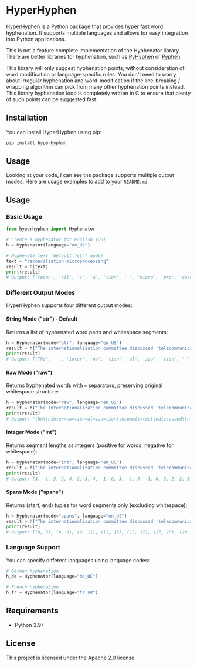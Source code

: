 # HyperHyphen

HyperHyphen is a Python package that provides hyper fast word hyphenation.
It supports multiple languages and allows for easy integration into Python applications.

This is not a feature complete implementation of the Hyphenator library. There are better libraries for hyphenation,
such as [PyHyphen](https://github.com/hrbrmstr/pyhyphen) or [Pyphen](https://github.com/Kozea/Pyphen).

This library will only suggest hyphenation points, without consideration of word modification or 
language-specific rules. You don't need to worry about irregular hyphenation and word-modification
if the line-breaking / wrapping algorithm can pick from many other hyphenation points instead. This library hyphenation 
loop is completely written in C to ensure that plenty of such points can be suggested fast.

## Installation
You can install HyperHyphen using pip:

```bash
pip install hyperhyphen
```

## Usage

Looking at your code, I can see the package supports multiple output modes. Here are usage examples to add to your `README.md`:

## Usage

### Basic Usage

```python
from hyperhyphen import Hyphenator

# Create a hyphenator for English (US)
h = Hyphenator(language="en_US")

# Hyphenate text (default "str" mode)
text = "reconciliation microprocessing"
result = h(text)
print(result)
# Output: ['recon', 'cil', 'i', 'a', 'tion', ' ', 'micro', 'pro', 'cess', 'ing']
```

### Different Output Modes

HyperHyphen supports four different output modes:

#### String Mode ("str") - Default
Returns a list of hyphenated word parts and whitespace segments:
```python
h = Hyphenator(mode="str", language="en_US")
result = h("The internationalization committee discussed 'telecommunications infrastructure modernization,' but extraordinary circumstances required unprecedented organizational transformations.")
print(result)
# Output: ['The', ' ', 'inter', 'na', 'tion', 'al', 'iza', 'tion', ' ', 'commit', 'tee', ' ', 'discussed', ' ', "'telecom", 'mu', 'ni', 'ca', 'tions', ' ', 'infra', 'struc', 'ture', ' ', 'modern', 'iza', "tion,'", ' ', 'but', ' ', 'extra', 'or', 'di', 'nary', ' ', 'circum', 'stances', ' ', 'required', ' ', 'unprece', 'dented', ' ', 'orga', 'ni', 'za', 'tional', ' ', 'trans', 'for', 'ma', 'tions.']
```

#### Raw Mode ("raw")
Returns hyphenated words with `=` separators, preserving original whitespace structure:
```python
h = Hyphenator(mode="raw", language="en_US")
result = h("The internationalization committee discussed 'telecommunications infrastructure modernization,' but extraordinary circumstances required unprecedented organizational transformations.")
print(result)
# Output: "the\\ninter=na=tion=al=iza=tion\\ncommit=tee\\ndiscussed\\n\'telecom=mu=ni=ca=tions\\ninfra=struc=ture\\nmodern=iza=tion,\'\\nbut\\nextra=or=di=nary\\ncircum=stances\\nrequired\\nunprece=dented\\norga=ni=za=tional\\ntrans=for=ma=tions."
```

#### Integer Mode ("int")
Returns segment lengths as integers (positive for words, negative for whitespace):
```python
h = Hyphenator(mode="int", language="en_US")
result = h("The internationalization committee discussed 'telecommunications infrastructure modernization,' but extraordinary circumstances required unprecedented organizational transformations.")
print(result)
# Output: [3, -1, 5, 2, 4, 2, 3, 4, -1, 6, 3, -1, 9, -1, 8, 2, 2, 2, 5, -1, 5, 5, 4, -1, 6, 3, 6, -1, 3, -1, 5, 2, 2, 4, -1, 6, 7, -1, 8, -1, 7, 6, -1, 4, 2, 2, 6, -1, 5, 3, 2, 6]
```

#### Spans Mode ("spans")
Returns (start, end) tuples for word segments only (excluding whitespace):
```python
h = Hyphenator(mode="spans", language="en_US")
result = h("The internationalization committee discussed 'telecommunications infrastructure modernization,' but extraordinary circumstances required unprecedented organizational transformations.")
print(result)
# Output: [(0, 3), (4, 9), (9, 11), (11, 15), (15, 17), (17, 20), (20, 24), (25, 31), (31, 34), (35, 44), (45, 53), (53, 55), (55, 57), (57, 59), (59, 64), (65, 70), (70, 75), (75, 79), (80, 86), (86, 89), (89, 95), (96, 99), (100, 105), (105, 107), (107, 109), (109, 113), (114, 120), (120, 127), (128, 136), (137, 144), (144, 150), (151, 155), (155, 157), (157, 159), (159, 165), (166, 171), (171, 174), (174, 176), (176, 182)]
```

### Language Support

You can specify different languages using language codes:
```python
# German hyphenation
h_de = Hyphenator(language="de_DE")

# French hyphenation  
h_fr = Hyphenator(language="fr_FR")
```

## Requirements

- Python 3.9+

## License

This project is licensed under the Apache 2.0 license.